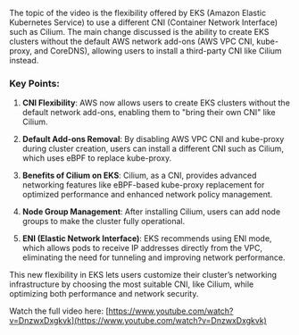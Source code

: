 The topic of the video is the flexibility offered by EKS (Amazon Elastic Kubernetes Service) to use a different CNI (Container Network Interface) such as Cilium. The main change discussed is the ability to create EKS clusters without the default AWS network add-ons (AWS VPC CNI, kube-proxy, and CoreDNS), allowing users to install a third-party CNI like Cilium instead.

### Key Points:
1. **CNI Flexibility**: AWS now allows users to create EKS clusters without the default network add-ons, enabling them to "bring their own CNI" like Cilium.
   
2. **Default Add-ons Removal**: By disabling AWS VPC CNI and kube-proxy during cluster creation, users can install a different CNI such as Cilium, which uses eBPF to replace kube-proxy.

3. **Benefits of Cilium on EKS**: Cilium, as a CNI, provides advanced networking features like eBPF-based kube-proxy replacement for optimized performance and enhanced network policy management.

4. **Node Group Management**: After installing Cilium, users can add node groups to make the cluster fully operational.

5. **ENI (Elastic Network Interface)**: EKS recommends using ENI mode, which allows pods to receive IP addresses directly from the VPC, eliminating the need for tunneling and improving network performance.

This new flexibility in EKS lets users customize their cluster’s networking infrastructure by choosing the most suitable CNI, like Cilium, while optimizing both performance and network security.

Watch the full video here: [https://www.youtube.com/watch?v=DnzwxDxgkvk](https://www.youtube.com/watch?v=DnzwxDxgkvk)
